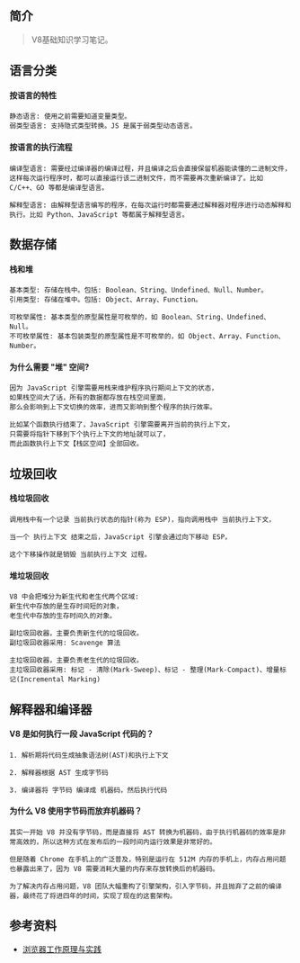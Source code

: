 ## 简介

> V8基础知识学习笔记。

## 语言分类

#### 按语言的特性

```text
静态语言: 使用之前需要知道变量类型。
弱类型语言: 支持隐式类型转换。JS 是属于弱类型动态语言。
```

#### 按语言的执行流程

```text
编译型语言: 需要经过编译器的编译过程，并且编译之后会直接保留机器能读懂的二进制文件，这样每次运行程序时，都可以直接运行该二进制文件，而不需要再次重新编译了。比如 C/C++、GO 等都是编译型语言。

解释型语言: 由解释型语言编写的程序，在每次运行时都需要通过解释器对程序进行动态解释和执行。比如 Python、JavaScript 等都属于解释型语言。
```

## 数据存储

#### 栈和堆

```text
基本类型: 存储在栈中。包括: Boolean、String、Undefined、Null、Number。
引用类型: 存储在堆中。包括: Object、Array、Function。
```

```text
可枚举属性: 基本类型的原型属性是可枚举的，如 Boolean、String、Undefined、Null。
不可枚举属性: 基本包装类型的原型属性是不可枚举的，如 Object、Array、Function、Number。
```

#### 为什么需要 "堆" 空间?

```text
因为 JavaScript 引擎需要用栈来维护程序执行期间上下文的状态， 
如果栈空间大了话，所有的数据都存放在栈空间里面，
那么会影响到上下文切换的效率，进而又影响到整个程序的执行效率。

比如某个函数执行结束了，JavaScript 引擎需要离开当前的执行上下文，
只需要将指针下移到下个执行上下文的地址就可以了，
而此函数执行上下文【栈区空间】全部回收。
```

## 垃圾回收

#### 栈垃圾回收

```text
调用栈中有一个记录 当前执行状态的指针(称为 ESP)，指向调用栈中 当前执行上下文，

当一个 执行上下文 结束之后，JavaScript 引擎会通过向下移动 ESP，

这个下移操作就是销毁 当前执行上下文 过程。
```

#### 堆垃圾回收

```text
V8 中会把堆分为新生代和老生代两个区域:
新生代中存放的是生存时间短的对象，
老生代中存放的生存时间久的对象。
```

```text
副垃圾回收器，主要负责新生代的垃圾回收。
副垃圾回收器采用: Scavenge 算法
```

```text
主垃圾回收器，主要负责老生代的垃圾回收。
主垃圾回收器采用: 标记 - 清除(Mark-Sweep)、标记 - 整理(Mark-Compact)、增量标记(Incremental Marking) 
```

## 解释器和编译器

#### V8 是如何执行一段 JavaScript 代码的？

```text
1. 解析期将代码生成抽象语法树(AST)和执行上下文

2. 解释器根据 AST 生成字节码

3. 编译器将 字节码 编译成 机器码，然后执行代码
```

#### 为什么 V8 使用字节码而放弃机器码？

```
其实一开始 V8 并没有字节码，而是直接将 AST 转换为机器码，由于执行机器码的效率是非常高效的，所以这种方式在发布后的一段时间内运行效果是非常好的。

但是随着 Chrome 在手机上的广泛普及，特别是运行在 512M 内存的手机上，内存占用问题也暴露出来了，因为 V8 需要消耗大量的内存来存放转换后的机器码。

为了解决内存占用问题，V8 团队大幅重构了引擎架构，引入字节码，并且抛弃了之前的编译器，最终花了将进四年的时间，实现了现在的这套架构。
```

## 参考资料

- [浏览器工作原理与实践](https://time.geekbang.org/column/intro/100033601)
